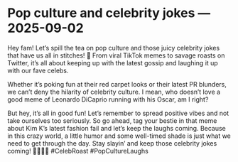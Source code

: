 # Pop culture and celebrity jokes — 2025-09-02

Hey fam! Let’s spill the tea on pop culture and those juicy celebrity jokes that have us all in stitches! 🤪 From viral TikTok memes to savage roasts on Twitter, it’s all about keeping up with the latest gossip and laughing it up with our fave celebs.

Whether it’s poking fun at their red carpet looks or their latest PR blunders, we can’t deny the hilarity of celebrity culture. I mean, who doesn’t love a good meme of Leonardo DiCaprio running with his Oscar, am I right?

But hey, it’s all in good fun! Let’s remember to spread positive vibes and not take ourselves too seriously. So go ahead, tag your bestie in that meme about Kim K’s latest fashion fail and let’s keep the laughs coming. Because in this crazy world, a little humor and some well-timed shade is just what we need to get through the day. Stay slayin’ and keep those celebrity jokes coming! 💁🏻‍♀️✨ #CelebRoast #PopCultureLaughs